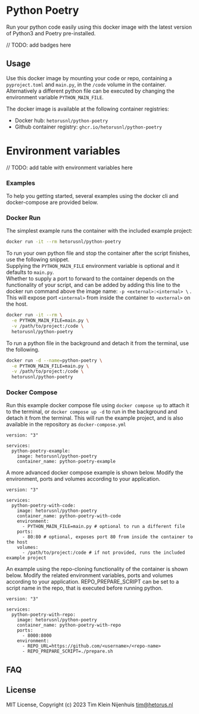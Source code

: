 # Python Poetry

Run your python code easily using this docker image with the latest version of Python3 and Poetry pre-installed.

// TODO: add badges here

## Usage

Use this docker image by mounting your code or repo, containing a `pyproject.toml` and `main.py`, in the `/code` volume in the container.
Alternatively a different python file can be executed by changing the environment variable `PYTHON_MAIN_FILE`.

The docker image is available at the following container registries:

- Docker hub: `hetorusnl/python-poetry`
- Github container registry: `ghcr.io/hetorusnl/python-poetry`

# Environment variables

// TODO: add table with environment variables here

### Examples

To help you getting started, several examples using the docker cli and docker-compose are provided below.

### Docker Run

The simplest example runs the container with the included example project:

```bash
docker run -it --rm hetorusnl/python-poetry
```

To run your own python file and stop the container after the script finishes, use the following snippet.  
Supplying the `PYTHON_MAIN_FILE` environment variable is optional and it defaults to `main.py`.  
Whether to supply a port to forward to the container depends on the functionality of your script, and can be added by adding this line to the docker run command above the image name: `-p <external>:<internal> \` .
This will expose port `<internal>` from inside the container to `<external>` on the host.

```bash
docker run -it --rm \
  -e PYTHON_MAIN_FILE=main.py \
  -v /path/to/project:/code \
  hetorusnl/python-poetry
```

To run a python file in the background and detach it from the terminal, use the following.

```bash
docker run -d --name=python-poetry \
  -e PYTHON_MAIN_FILE=main.py \
  -v /path/to/project:/code \
  hetorusnl/python-poetry
```

### Docker Compose

Run this example docker compose file using `docker compose up` to attach it to the terminal, or `docker compose up -d` to run in the background and detach it from the terminal. This will run the example project, and is also available in the repository as `docker-compose.yml`

```docker-compose
version: "3"

services:
  python-poetry-example:
    image: hetorusnl/python-poetry
    container_name: python-poetry-example
```

A more advanced docker compose example is shown below. Modify the environment, ports and volumes according to your application.

```docker-compose
version: "3"

services:
  python-poetry-with-code:
    image: hetorusnl/python-poetry
    container_name: python-poetry-with-code
    environment:
      - PYTHON_MAIN_FILE=main.py # optional to run a different file
    ports:
      - 80:80 # optional, exposes port 80 from inside the container to the host
    volumes:
      - /path/to/project:/code # if not provided, runs the included example project
```

An example using the repo-cloning functionality of the container is shown below.
Modify the related environment variables, ports and volumes according to your application.
REPO_PREPARE_SCRIPT can be set to a script name in the repo, that is executed before running python.

```docker-compose
version: "3"

services:
  python-poetry-with-repo:
    image: hetorusnl/python-poetry
    container_name: python-poetry-with-repo
    ports:
      - 8000:8000
    environment:
      - REPO_URL=https://github.com/<username>/<repo-name>
      - REPO_PREPARE_SCRIPT=./prepare.sh
```

## FAQ

## License

MIT License, Copyright (c) 2023 Tim Klein Nijenhuis <tim@hetorus.nl>
